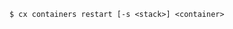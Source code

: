 <!-- usedin: [ _includes/_inlines/Toolbelt/Maestro/containers/containers_usage-3-v1.md] -->

```
$ cx containers restart [-s <stack>] <container>
```
